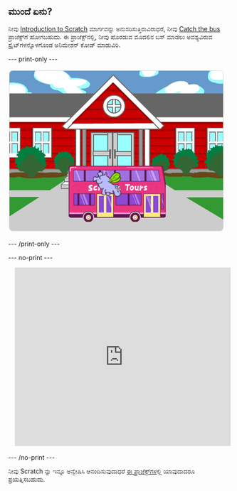 ## ಮುಂದೆ ಏನು?

ನೀವು [Introduction to Scratch](https://projects.raspberrypi.org/kn-IN/pathways/scratch-intro) ಮಾರ್ಗವನ್ನು ಅನುಸರಿಸುತ್ತಿರುವಿರಾಧರೆ, ನೀವು [Catch the bus](https://projects.raspberrypi.org/kn-IN/projects/catch-the-bus) ಪ್ರಾಜೆಕ್ಟ್‌ಗೆ ಹೋಗಬಹುದು. ಈ ಪ್ರಾಜೆಕ್ಟ್‌ನಲ್ಲಿ, ನೀವು ಹೊರಡುವ ಮೊದಲಿನ ಬಸ್‌ ಮಾಡಲು ಅವಶ್ಯವಿರುವ ಸ್ಪ್ರೈಟ್‌ಗಳನ್ನೊಳಗೊಂಡ ಅನಿಮೇಶನ್‌ ಕೋಡ್‌ ಮಾಡುವಿರಿ.

--- print-only ---

!['Catch the bus' ಪ್ರಾಜೆಕ್ಟ್.](images/scratch-tour-bus.png)

--- /print-only ---

--- no-print ---

<div class="scratch-preview" style="margin-left: 15px;">
  <iframe allowtransparency="true" width="485" height="402" src="https://scratch.mit.edu/projects/embed/486719199/?autostart=false" frameborder="0"></iframe>
</div>

--- /no-print ---

ನೀವು Scratch ನ್ನು ಇನ್ನೂ ಅನ್ವೇಷಿಸಿ ಆನಂದಿಸುವುದಾಧರೆ [ಈ ಪ್ರಾಜೆಕ್ಟ್‌ಗಳ](https://projects.raspberrypi.org/kn-IN/projects?software%5B%5D=scratch&curriculum%5B%5D=%201)ಲ್ಲಿ ಯಾವುದಾದರೂ ಪ್ರಯತ್ನಿಸಬಹುದು.


